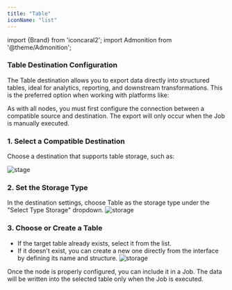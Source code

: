 ```yaml
---
title: "Table"
iconName: "list"
---
```


import {Brand} from 'iconcaral2';
import Admonition from '@theme/Admonition';

### Table Destination Configuration
The Table destination allows you to export data directly into structured tables, ideal for analytics, reporting, and downstream transformations. This is the preferred option when working with platforms like:
<div className="row gap--crest margin-horiz--xs">
    <Brand name="snowflake" size={45} />
    <Brand name="Databricks" size={45} />
</div>
As with all nodes, you must first configure the connection between a compatible source and destination. The export will only occur when the Job is manually executed.

### 1. Select a Compatible Destination
Choose a destination that supports table storage, such as:

![stage](/img/node/table/destination.png)

### 2. Set the Storage Type
In the destination settings, choose Table as the storage type under the "Select Type Storage" dropdown.
![storage](/img/node/table/storage.png)

### 3. Choose or Create a Table

- If the target table already exists, select it from the list.
- If it doesn't exist, you can create a new one directly from the interface by defining its name and structure.
![storage](/img/node/table/newtable.png)


<Admonition type="tip">
    Once the node is properly configured, you can include it in a Job. The data will be written into the selected table only when the Job is executed.
</Admonition >